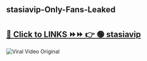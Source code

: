 
 ## stasiavip-Only-Fans-Leaked

# <h2><a href="https://clipsfans.com/stasiavip&ref=git">🔗 Click to LINKS ⏩⏩ 👉 🟢 stasiavip </a></h2>

<a href="https://clipsfans.com/stasiavip&ref=git" rel="nofollow" data-target="animated-image.originalLink"><img src="https://i.ibb.co.com/xMMVF88/686577567.gif" alt="Viral Video Original" style="max-width: 100%; display: inline-block;" data-target="animated-image.originalImage"></a>
